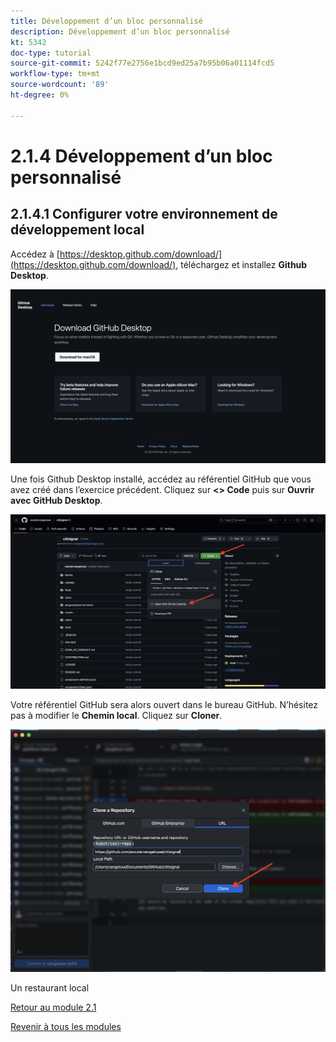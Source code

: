 ```yaml
---
title: Développement d’un bloc personnalisé
description: Développement d’un bloc personnalisé
kt: 5342
doc-type: tutorial
source-git-commit: 5242f77e2756e1bcd9ed25a7b95b06a01114fcd5
workflow-type: tm+mt
source-wordcount: '89'
ht-degree: 0%

---
```


# 2.1.4 Développement d’un bloc personnalisé

## 2.1.4.1 Configurer votre environnement de développement local

Accédez à [https://desktop.github.com/download/](https://desktop.github.com/download/), téléchargez et installez **Github Desktop**.

![Bloquer](./images/block1.png)

Une fois Github Desktop installé, accédez au référentiel GitHub que vous avez créé dans l’exercice précédent. Cliquez sur **&lt;> Code** puis sur **Ouvrir avec GitHub Desktop**.

![Bloquer](./images/block2.png)

Votre référentiel GitHub sera alors ouvert dans le bureau GitHub. N’hésitez pas à modifier le **Chemin local**. Cliquez sur **Cloner**.

![Bloquer](./images/block3.png)

Un restaurant local


[Retour au module 2.1](./aemcs.md)

[Revenir à tous les modules](./../../../overview.md)
